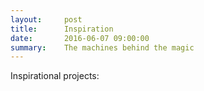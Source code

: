 ```yaml
---
layout:     post
title:      Inspiration
date:       2016-06-07 09:00:00
summary:    The machines behind the magic
---
```


Inspirational projects:

[](https://www.youtube.com/watch?v=R9eGXtt17uM&list=PLPZHsub1UR5Ub8MJuSub8_tcra20UOka3&index=6)

[](https://www.youtube.com/watch?v=fnL0Ja9WSHc&list=PLPZHsub1UR5Ub8MJuSub8_tcra20UOka3&index=11)

[](https://3dprint.com/87346/3d-printed-wind-energy-gravity/)

[](http://www.demilked.com/kinetic-sculptures-anthony-howe/)

